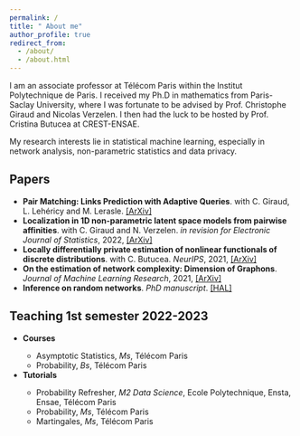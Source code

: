 ```yaml
---
permalink: /
title: " About me"
author_profile: true
redirect_from: 
  - /about/
  - /about.html
---
```

I am an associate professor at  Télécom Paris within the Institut Polytechnique de Paris.  I received my Ph.D in mathematics from Paris-Saclay University, where I was fortunate to be advised by Prof. Christophe Giraud and Nicolas Verzelen.   I then had the luck to be hosted by Prof. Cristina Butucea at CREST-ENSAE. 

My research interests lie in statistical machine learning, especially in network analysis, non-parametric statistics and data privacy.



Papers
------
<ul>
  <li><b>Pair Matching: Links Prediction with Adaptive Queries</b>. with C. Giraud, L. Lehéricy and M. Lerasle. <a href="https://arxiv.org/abs/1905.07342?context=math.ST">[ArXiv]</a></li>
  <li><b>Localization in 1D non-parametric latent space models from pairwise affinities</b>. with C. Giraud and N. Verzelen. <em>in revision for Electronic Journal of Statistics</em>, 2022,  <a href="https://arxiv.org/abs/1905.07342?context=math.ST">[ArXiv]</a></li>
    <li><b>Locally differentially private estimation of nonlinear functionals of discrete distributions</b>. with C. Butucea. <em>NeurIPS</em>, 2021, <a href="https://arxiv.org/abs/2107.03940">[ArXiv]</a></li>
  <li><b>On the estimation of network complexity: Dimension of Graphons</b>. <em>Journal of Machine Learning Research</em>, 2021, <a href="https://arxiv.org/abs/1909.02900">[ArXiv]</a></li>
  <li><b>Inference on random networks</b>. <em>PhD manuscript</em>. <a href="https://hal.inria.fr/tel-03041741">[HAL]</a></li> 
</ul>
   
    
    
Teaching 1st semester 2022-2023
------
<ul>
  <li><b>Courses</b></li>
    <ul>
      <li> Asymptotic Statistics, <em>Ms</em>, Télécom Paris </li>
        <li> Probability, <em>Bs</em>, Télécom Paris  </li>
    </ul>
  <li><b>Tutorials</b></li>
  <ul>
      <li> Probability Refresher, <em>M2 Data Science</em>, Ecole Polytechnique, Ensta, Ensae, Télécom Paris </li>
        <li> Probability, <em>Ms</em>, Télécom Paris </li>
    <li> Martingales, <em>Ms</em>, Télécom Paris </li>
    </ul>
</ul>
 




